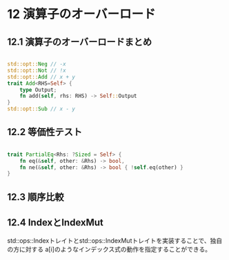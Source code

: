 # 12 演算子のオーバーロード

## 12.1 演算子のオーバーロードまとめ

```rust

std::opt::Neg // -x
std::opt::Not // !x
std::opt::Add // x + y
trait Add<RHS=Self> {
    type Output;
    fn add(self, rhs: RHS) -> Self::Output
}
std::opt::Sub // x - y
```

## 12.2 等価性テスト

```rust

trait PartialEq<Rhs: ?Sized = Self> {
    fn eq(&self, other: &Rhs) -> bool,
    fn ne(&self, other: &Rhs) -> bool { !self.eq(other) }
}
```

## 12.3 順序比較

## 12.4 IndexとIndexMut

std::ops::Indexトレイトとstd::ops::IndexMutトレイトを実装することで、独自の方に対する
a[i]のようなインデックス式の動作を指定することができる。
